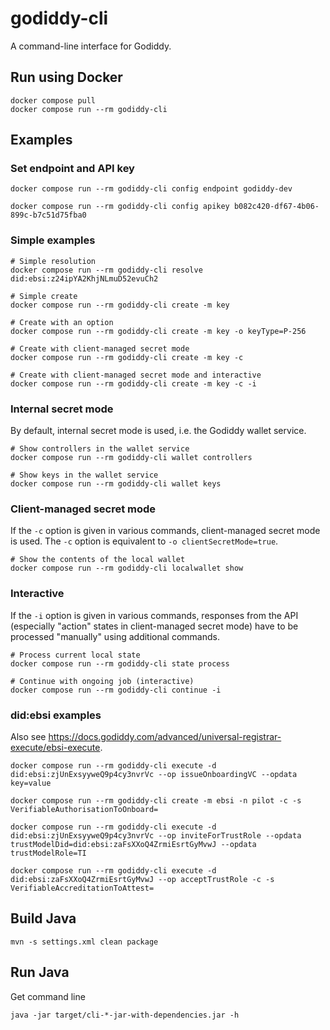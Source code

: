 # godiddy-cli

A command-line interface for Godiddy.

## Run using Docker

```shell
docker compose pull
docker compose run --rm godiddy-cli
```

## Examples

### Set endpoint and API key

```
docker compose run --rm godiddy-cli config endpoint godiddy-dev

docker compose run --rm godiddy-cli config apikey b082c420-df67-4b06-899c-b7c51d75fba0
```

### Simple examples

```
# Simple resolution
docker compose run --rm godiddy-cli resolve did:ebsi:z24ipYA2KhjNLmuD52evuCh2

# Simple create
docker compose run --rm godiddy-cli create -m key

# Create with an option
docker compose run --rm godiddy-cli create -m key -o keyType=P-256

# Create with client-managed secret mode
docker compose run --rm godiddy-cli create -m key -c

# Create with client-managed secret mode and interactive
docker compose run --rm godiddy-cli create -m key -c -i
```

### Internal secret mode

By default, internal secret mode is used, i.e. the Godiddy wallet service.

```
# Show controllers in the wallet service
docker compose run --rm godiddy-cli wallet controllers

# Show keys in the wallet service
docker compose run --rm godiddy-cli wallet keys
```

### Client-managed secret mode

If the `-c` option is given in various commands, client-managed secret mode is used. The `-c` option is equivalent to `-o clientSecretMode=true`.

```
# Show the contents of the local wallet
docker compose run --rm godiddy-cli localwallet show
```

### Interactive

If the `-i` option is given in various commands, responses from the API (especially "action" states in client-managed secret mode) have
to be processed "manually" using additional commands.

```
# Process current local state
docker compose run --rm godiddy-cli state process

# Continue with ongoing job (interactive)
docker compose run --rm godiddy-cli continue -i
```

### did:ebsi examples

Also see https://docs.godiddy.com/advanced/universal-registrar-execute/ebsi-execute.

```
docker compose run --rm godiddy-cli execute -d did:ebsi:zjUnExsyyweQ9p4cy3nvrVc --op issueOnboardingVC --opdata key=value 

docker compose run --rm godiddy-cli create -m ebsi -n pilot -c -s VerifiableAuthorisationToOnboard= 

docker compose run --rm godiddy-cli execute -d did:ebsi:zjUnExsyyweQ9p4cy3nvrVc --op inviteForTrustRole --opdata trustModelDid=did:ebsi:zaFsXXoQ4ZrmiEsrtGyMvwJ --opdata trustModelRole=TI 

docker compose run --rm godiddy-cli execute -d did:ebsi:zaFsXXoQ4ZrmiEsrtGyMvwJ --op acceptTrustRole -c -s VerifiableAccreditationToAttest=
```

## Build Java

```shell
mvn -s settings.xml clean package
```

## Run Java

Get command line

```shell
java -jar target/cli-*-jar-with-dependencies.jar -h
```
